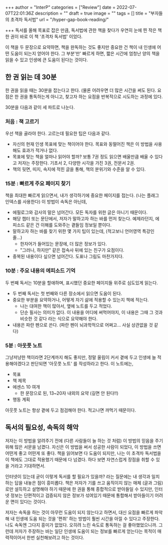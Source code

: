 +++
author = "InterP"
categories = ["Review"]
date = 2022-07-07T22:01:36Z
description = ""
draft = true
image = ""
tags = []
title = "부자들의 초격차 독서법"
url = "/hyper-gap-book-reading/"

+++
독서를 올해 목표로 잡은 만큼, 독서법에 관한 책을 찾다가 우연히 눈에 띈 작은 책 한 권이 바로 이 책 '초격차 독서법' 이었다. 

이 책을 두 문장으로 요약하면, 책을 완독하는 것도 좋지만 중요한 건 책이 내 인생에 어떤 도움이 되는지 얻어야 한다. 그 부분'만' 빠르게 하면, 짧은 시간에 엄청난 양의 책을 읽을 수 있고 인생에 큰 도움이 된다는 것이다.

## 한 권 읽는 데 30분

한 권을 읽을 때는 30분을 잡는다고 한다. (물론 어려우면 더 많은 시간을 써도 된다. 요점은 한 권을 통독하는게 아니고, 찾고자 하는 요점을 반복적으로 시도하는 과정에 있다.

30분을 다음과 같이 세 파트로 나눈다.

### 처음 : 책 고르기

우선 책을 골라야 한다. 고르는데 필요한 팁은 다음과 같다.

* 자신의 현재 인생 목표에 맞는 책이어야 한다. 목표와 동떨어진 책은 이 방법을 사용해도 효과가 적거나 없다.
* 목표에 맞는 책을 얼마나 읽어야 할까? 보통 7권 정도 읽으면 배울만큼 배울 수 있다고 저자는 주장한다. 기초서 2, 다양한 시각을 가진 3권, 전문서 2권.
* 책의 뒷면, 띠지, 속지에 적힌 글을 통해, 책의 분위기와 수준을 알 수 있다.

### 15분 : 빠르게 주요 페이지 찾기

책을 최대한 빠르게 읽으면서, 내가 생각하기에 중요한 페이지를 접는다. (나는 플래그 인덱스를 사용한다) 이 방법이 속독은 아닌데,

* 에필로그와 감사의 말은 넘어간다. 모든 독자를 위한 글은 아니기 때문이다.
* 해당 챕터 또는 문단에서, 저자가 말하고자 하는 바를 먼저 찾는다. 예제라던지, 에피소드 같은 건 이해를 도와주는 곁들임 정보일 뿐이다. 
* 말하고자 하는 바를 찾기 위한 몇 가지 팁이 있는데, (적고보니 언어영역 특강인 줄...)
  * 한자어가 들어있는 문장에, 더 많은 정보가 있다. 
  * "그러나, 하지만" 같은 접속사 뒤에 있는 친구가 요점이다.
* 중복된 내용이다 싶으면 넘어간다. 도표나 그림도 마찬가지다.

### 10분 : 주요 내용의 에피소드 기억

두 번째 독서는 10분을 할애하며, 표시했던 중요한 페이지들 위주로 심도있게 읽는다. 

* 두 번째 독서는 첫 번째와 다른 장소에서 읽으면 도움이 된다.
* 중요한 부분을 요약하거나, 어떻게 자기 삶에 적용할 수 있는지 책에 적는다. 
  * 나는 대여한 책이 많아서, 옆에 노트를 두고 적었다.
  * 단순 필사는 의미가 없다. 이 내용을 어디에 써먹어야지, 이 내용은 그때 그 것과 비슷한 것 같다 라는 식으로 요약해야 한다.
* 내용은 파란 펜으로 쓴다. (파란 펜이 뇌과학적으로 어쩌고... 사실 상관없을 것 같다)

### 5분 : 아웃풋 노트

그냥저냥한 책이라면 2단계까지 해도 좋지만, 정말 울림이 커서 곁에 두고 인생에 늘 적용해야겠다고 판단되면 '아웃풋 노트' 를 작성하라고 한다. 이 노트에는,

* 목표
* 책 제목
* 에센스 10 여개
  * 한 문장으로 된, 13\~20자 내외의 요약 (길면 안 된다!!)
* 행동 계획

아웃풋 노트는 항상 곁에 두고 점검해야 한다. 적고나면 까먹기 때문이다.

## 독서의 필요성, 속독의 해악

저자는 이 방법을 알려주기 전에 (다른 사람들이 늘 하는 것 처럼) 이 방법의 믿음을 주기 위해 많은 서문을 남겼다. 자신은 이 방법을 써서 성공한 사람이 되었다, 이 방법을 쓰면 어떤게 좋고 어떤게 또 좋다. 책을 읽어보면 다 도움이 되지만, 나는 이 초격차 독서법을 이 책에도 그대로 적용했기 때문에 다 넘겼다. 하다 보면 자연스럽게 장점을 취할 수 있을 거라고 기대하면서.

인터넷이 있는데 굳이 이렇게 독서를 할 필요가 있을까? 라는 질문에는 내 생각과 일치하는 답을 내놓은 점이 흥미롭다. 책은 저자가 기를 쓰고 움직이지 않는 매체 (글과 그림)로만 설득하고 설명해야 하기 때문에 한 권을 통해 종합적으로 받아들일 수 있지만, 인터넷 정보는 단편적이고 검증되지 않은 정보가 섞여있기 때문에 통합해서 받아들이기 어려운 면이 있다는 것이다.

저자는 속독을 하는 것이 아무런 도움이 되지 않는다고 하면서, 대신 요점을 빠르게 파악해 내 인생에 도움 되는 것을 '편취' 하는 방법이 훨씬 시간을 아낄 수 있다고 주장한다. 나도 속독엔 그다지 흥미가 없었다. 오히려 느린 속도로 통독하는 걸 좋아했었으니까. 그런데 저자가 주장하는 바는 일단 인생에 도움이 되는 정보를 빠르게 얻는다는 목적이 매력적이어서 한번 실천해보려고 하는 것이다.